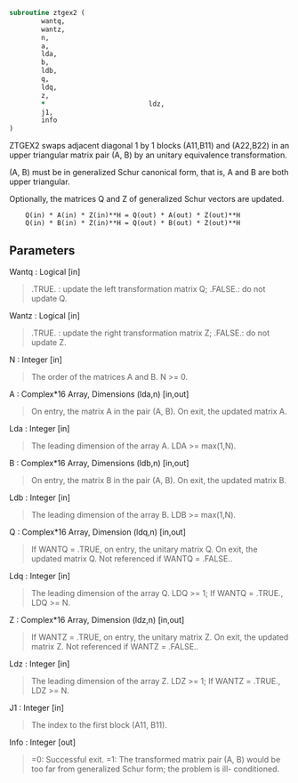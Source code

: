```fortran
subroutine ztgex2 (
		wantq,
		wantz,
		n,
		a,
		lda,
		b,
		ldb,
		q,
		ldq,
		z,
		*                          ldz,
		j1,
		info
)
```

 ZTGEX2 swaps adjacent diagonal 1 by 1 blocks (A11,B11) and (A22,B22)
 in an upper triangular matrix pair (A, B) by an unitary equivalence
 transformation.

 (A, B) must be in generalized Schur canonical form, that is, A and
 B are both upper triangular.

 Optionally, the matrices Q and Z of generalized Schur vectors are
 updated.

        Q(in) * A(in) * Z(in)**H = Q(out) * A(out) * Z(out)**H
        Q(in) * B(in) * Z(in)**H = Q(out) * B(out) * Z(out)**H


## Parameters
Wantq : Logical [in]
> .TRUE. : update the left transformation matrix Q;
> .FALSE.: do not update Q.

Wantz : Logical [in]
> .TRUE. : update the right transformation matrix Z;
> .FALSE.: do not update Z.

N : Integer [in]
> The order of the matrices A and B. N >= 0.

A : Complex*16 Array, Dimensions (lda,n) [in,out]
> On entry, the matrix A in the pair (A, B).
> On exit, the updated matrix A.

Lda : Integer [in]
> The leading dimension of the array A. LDA >= max(1,N).

B : Complex*16 Array, Dimensions (ldb,n) [in,out]
> On entry, the matrix B in the pair (A, B).
> On exit, the updated matrix B.

Ldb : Integer [in]
> The leading dimension of the array B. LDB >= max(1,N).

Q : Complex*16 Array, Dimension (ldq,n) [in,out]
> If WANTQ = .TRUE, on entry, the unitary matrix Q. On exit,
> the updated matrix Q.
> Not referenced if WANTQ = .FALSE..

Ldq : Integer [in]
> The leading dimension of the array Q. LDQ >= 1;
> If WANTQ = .TRUE., LDQ >= N.

Z : Complex*16 Array, Dimension (ldz,n) [in,out]
> If WANTZ = .TRUE, on entry, the unitary matrix Z. On exit,
> the updated matrix Z.
> Not referenced if WANTZ = .FALSE..

Ldz : Integer [in]
> The leading dimension of the array Z. LDZ >= 1;
> If WANTZ = .TRUE., LDZ >= N.

J1 : Integer [in]
> The index to the first block (A11, B11).

Info : Integer [out]
> =0:  Successful exit.
> =1:  The transformed matrix pair (A, B) would be too far
> from generalized Schur form; the problem is ill-
> conditioned.

